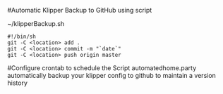 #Automatic Klipper Backup to GitHub using script

~/klipperBackup.sh

```
#!/bin/sh
git -C <location> add .
git -C <location> commit -m "`date`"
git -C <location> push origin master
```

#Configure crontab to schedule the Script
automatedhome.party automatically backup your klipper config to github to maintain a version history

